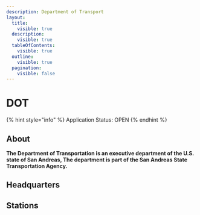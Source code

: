 ```yaml
---
description: Department of Transport
layout:
  title:
    visible: true
  description:
    visible: true
  tableOfContents:
    visible: true
  outline:
    visible: true
  pagination:
    visible: false
---
```


# DOT

{% hint style="info" %}
Application Status: OPEN
{% endhint %}

## About

**The Department of Transportation is an executive department of the U.S. state of San Andreas, The department is part of the San Andreas State Transportation Agency.**

## Headquarters



## Stations
